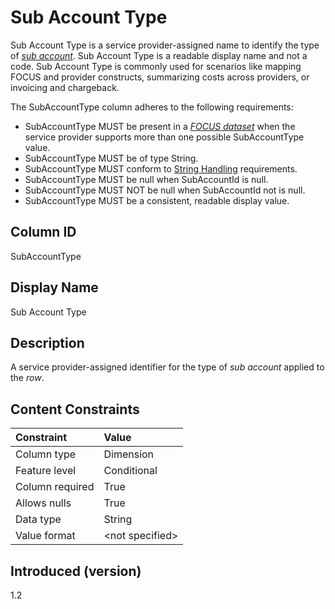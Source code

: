 # Sub Account Type

Sub Account Type is a service provider-assigned name to identify the type of [*sub account*](#glossary:sub-account). Sub Account Type is a readable display name and not a code. Sub Account Type is commonly used for scenarios like mapping FOCUS and provider constructs, summarizing costs across providers, or invoicing and chargeback.

The SubAccountType column adheres to the following requirements:

* SubAccountType MUST be present in a [*FOCUS dataset*](#glossary:FOCUS-dataset) when the service provider supports more than one possible SubAccountType value.
* SubAccountType  MUST be of type String.
* SubAccountType  MUST conform to [String Handling](#stringhandling) requirements.
* SubAccountType MUST be null when SubAccountId is null.
* SubAccountType MUST NOT be null when SubAccountId not is null.
* SubAccountType MUST be a consistent, readable display value.

## Column ID

SubAccountType

## Display Name

Sub Account Type

## Description

A service provider-assigned identifier for the type of *sub account* applied to the *row*.

## Content Constraints

| Constraint      | Value            |
| :-------------- | :--------------- |
| Column type     | Dimension        |
| Feature level   | Conditional      |
| Column required | True             |
| Allows nulls    | True             |
| Data type       | String           |
| Value format    | \<not specified> |

## Introduced (version)

1.2
